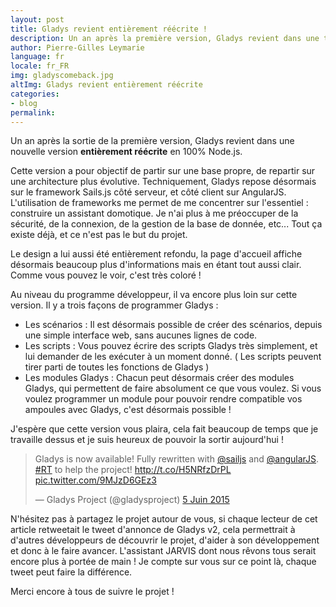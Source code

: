 ```yaml
---
layout: post
title: Gladys revient entièrement réécrite !
description: Un an après la première version, Gladys revient dans une toute nouvelle version en full Node.js !
author: Pierre-Gilles Leymarie
language: fr
locale: fr_FR
img: gladyscomeback.jpg
altImg: Gladys revient entièrement réécrite
categories:
- blog
permalink: 
---
```


Un an après la sortie de la première version, Gladys revient dans une nouvelle version **entièrement réécrite** en 100% Node.js.

Cette version a pour objectif de partir sur une base propre, de repartir sur une architecture plus évolutive. Techniquement, Gladys repose désormais sur le framework Sails.js côté serveur, et côté client sur AngularJS. L'utilisation de frameworks me permet de me concentrer sur l'essentiel : construire un assistant domotique. Je n'ai plus à me préoccuper de la sécurité, de la connexion, de la gestion de la base de donnée, etc... Tout ça existe déjà, et ce n'est pas le but du projet.

Le design a lui aussi été entièrement refondu, la page d'accueil affiche désormais beaucoup plus d'informations mais en étant tout aussi clair. Comme vous pouvez le voir, c'est très coloré !

Au niveau du programme développeur, il va encore plus loin sur cette version. Il y a trois façons de programmer Gladys :

*   Les scénarios : Il est désormais possible de créer des scénarios, depuis une simple interface web, sans aucunes lignes de code.
*   Les scripts : Vous pouvez écrire des scripts Gladys très simplement, et lui demander de les exécuter à un moment donné. ( Les scripts peuvent tirer parti de toutes les fonctions de Gladys )
*   Les modules Gladys : Chacun peut désormais créer des modules Gladys, qui permettent de faire absolument ce que vous voulez. Si vous voulez programmer un module pour pouvoir rendre compatible vos ampoules avec Gladys, c'est désormais possible !

J'espère que cette version vous plaira, cela fait beaucoup de temps que je travaille dessus et je suis heureux de pouvoir la sortir aujourd'hui !

<blockquote class="twitter-tweet" lang="fr"><p lang="en" dir="ltr">Gladys is now available! Fully rewritten with <a href="https://twitter.com/sailjs">@sailjs</a> and <a href="https://twitter.com/angularjs">@angularJS</a>. <a href="https://twitter.com/hashtag/RT?src=hash">#RT</a> to help the project! <a href="http://t.co/H5NRfzDrPL">http://t.co/H5NRfzDrPL</a> <a href="http://t.co/9MJzD6GEz3">pic.twitter.com/9MJzD6GEz3</a></p>&mdash; Gladys Project (@gladysproject) <a href="https://twitter.com/gladysproject/status/606788848555819008">5 Juin 2015</a></blockquote>

<script async src="//platform.twitter.com/widgets.js" charset="utf-8"></script>

N'hésitez pas à partagez le projet autour de vous, si chaque lecteur de cet article retweetait le tweet d'annonce de Gladys v2, cela permettrait à d'autres développeurs de découvrir le projet, d'aider à son développement et donc à le faire avancer. L'assistant JARVIS dont nous rêvons tous serait encore plus à portée de main ! Je compte sur vous sur ce point là, chaque tweet peut faire la différence.

Merci encore à tous de suivre le projet !